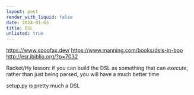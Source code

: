 ```yaml
---
layout: post
render_with_liquid: false
date: 2024-01-03
title: DSL
unlisted: true
---
```


<https://www.spoofax.dev/> <https://www.manning.com/books/dsls-in-boo>
<http://esr.ibiblio.org/?p=7032>

Racket/Hy lesson: if you can build the DSL as something that can
*execute*, rather than just being parsed, you will have a much better
time

setup.py is pretty much a DSL
